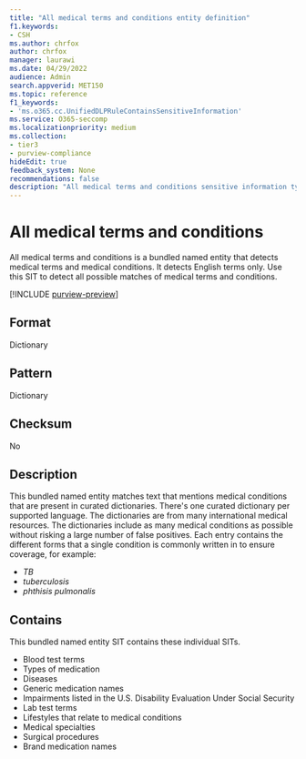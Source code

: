 ```yaml
---
title: "All medical terms and conditions entity definition"
f1.keywords:
- CSH
ms.author: chrfox
author: chrfox
manager: laurawi
ms.date: 04/29/2022
audience: Admin
search.appverid: MET150
ms.topic: reference
f1_keywords:
- 'ms.o365.cc.UnifiedDLPRuleContainsSensitiveInformation'
ms.service: O365-seccomp
ms.localizationpriority: medium
ms.collection:
- tier3
- purview-compliance
hideEdit: true
feedback_system: None
recommendations: false
description: "All medical terms and conditions sensitive information type entity definition."
---
```


# All medical terms and conditions

All medical terms and conditions is a bundled named entity that detects medical terms and medical conditions. It detects English terms only. Use this SIT to detect all possible matches of medical terms and conditions.

[!INCLUDE [purview-preview](../includes/purview-preview.md)]

## Format

Dictionary

## Pattern

Dictionary

## Checksum

No

## Description

This bundled named entity matches text that mentions medical conditions that are present in curated dictionaries. There's one curated dictionary per supported language. The dictionaries are from many international medical resources. The dictionaries include as many medical conditions as possible without risking a large number of false positives. Each entry contains the different forms that a single condition is commonly written in to ensure coverage, for example:

- *TB*
- *tuberculosis*
- *phthisis pulmonalis*

## Contains

This bundled named entity SIT contains these individual SITs.

- Blood test terms
- Types of medication
- Diseases
- Generic medication names
- Impairments listed in the U.S. Disability Evaluation Under Social Security
- Lab test terms
- Lifestyles that relate to medical conditions
- Medical specialties
- Surgical procedures
- Brand medication names

